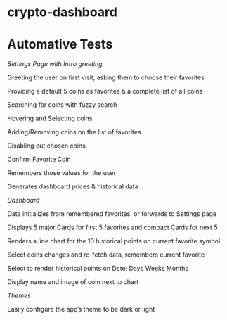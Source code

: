 # crypto-dashboard


# Automative Tests 

*Settings Page with Intro greeting*

Greeting the user on first visit, asking them to choose their favorites

Providing a default 5 coins as favorites & a complete list of all coins

Searching for coins with fuzzy search

Hovering and Selecting coins

Adding/Removing coins on the list of favorites

Disabling out chosen coins

Confirm Favorite Coin

Remembers those values for the user

Generates dashboard prices & historical data

*Dashboard*

Data initializes from remembered favorites, or forwards to Settings page

Displays 5 major Cards for first 5 favorites and compact Cards for next 5

Renders a line chart for the 10 historical points on current favorite symbol

Select coins changes and re-fetch data, remembers current favorite

Select to render historical points on Date: Days Weeks Months

Display name and image of coin next to chart

*Themes*

Easily configure the app’s theme to be dark or light
